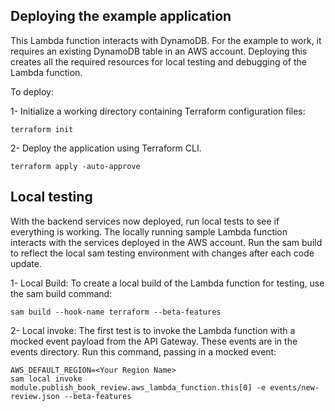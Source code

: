 ## Deploying the example application
This Lambda function interacts with DynamoDB. For the example to work, it requires an existing DynamoDB table in an AWS account. Deploying this creates all the required resources for local testing and debugging of the Lambda function.

To deploy:

1- Initialize a working directory containing Terraform configuration files:
```
terraform init
```
2- Deploy the application using Terraform CLI.
```
terraform apply -auto-approve
```
## Local testing
With the backend services now deployed, run local tests to see if everything is working. The locally running sample Lambda function interacts with the services deployed in the AWS account. Run the sam build to reflect the local sam testing environment with changes after each code update.

1- Local Build: To create a local build of the Lambda function for testing, use the sam build command:
```
sam build --hook-name terraform --beta-features
```

2- Local invoke: The first test is to invoke the Lambda function with a mocked event payload from the API Gateway. These events are in the events directory. Run this command, passing in a mocked event:
```
AWS_DEFAULT_REGION=<Your Region Name>
sam local invoke module.publish_book_review.aws_lambda_function.this[0] -e events/new-review.json --beta-features
```
